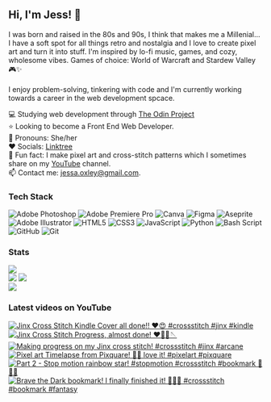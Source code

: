 ## Hi, I'm Jess! 👋
I was born and raised in the 80s and 90s, I think that makes me a Millenial... I have a soft spot for all things retro and nostalgia and I love to create pixel art and turn it into stuff. I'm inspired by lo-fi music, games, and cozy, wholesome vibes. Games of choice: World of Warcraft and Stardew Valley 🎮✨ <br/>
<br/>I enjoy problem-solving, tinkering with code and I'm currently working towards a career in the web development spcace. <br/>

💻 Studying web development through [The Odin Project](https://www.theodinproject.com/)<br/>
⭐️ Looking to become a Front End Web Developer.<br/>
🌷 Pronouns: She/her<br/>
❤️ Socials: [Linktree](https://linktr.ee/sleepingpixels)<br/>
👾 Fun fact: I make pixel art and cross-stitch patterns which I sometimes share on my [YouTube](https://www.youtube.com/@Sleeping.Pixels) channel.<br/> 
📫 Contact me: jessa.oxley@gmail.com.<br/>

### Tech Stack
![Adobe Photoshop](https://img.shields.io/badge/adobe%20photoshop-%2331A8FF.svg?style=for-the-badge&logo=adobe%20photoshop&logoColor=white) ![Adobe Premiere Pro](https://img.shields.io/badge/Adobe%20Premiere%20Pro-9999FF.svg?style=for-the-badge&logo=Adobe%20Premiere%20Pro&logoColor=white) ![Canva](https://img.shields.io/badge/Canva-%2300C4CC.svg?style=for-the-badge&logo=Canva&logoColor=white) ![Figma](https://img.shields.io/badge/figma-%23F24E1E.svg?style=for-the-badge&logo=figma&logoColor=white) ![Aseprite](https://img.shields.io/badge/Aseprite-FFFFFF?style=for-the-badge&logo=Aseprite&logoColor=#7D929E) ![Adobe Illustrator](https://img.shields.io/badge/adobe%20illustrator-%23FF9A00.svg?style=for-the-badge&logo=adobe%20illustrator&logoColor=white) ![HTML5](https://img.shields.io/badge/html5-%23E34F26.svg?style=for-the-badge&logo=html5&logoColor=white) ![CSS3](https://img.shields.io/badge/css3-%231572B6.svg?style=for-the-badge&logo=css3&logoColor=white) ![JavaScript](https://img.shields.io/badge/javascript-%23323330.svg?style=for-the-badge&logo=javascript&logoColor=%23F7DF1E) ![Python](https://img.shields.io/badge/python-3670A0?style=for-the-badge&logo=python&logoColor=ffdd54) ![Bash Script](https://img.shields.io/badge/bash_script-%23121011.svg?style=for-the-badge&logo=gnu-bash&logoColor=white) ![GitHub](https://img.shields.io/badge/github-%23121011.svg?style=for-the-badge&logo=github&logoColor=white) ![Git](https://img.shields.io/badge/git-%23F05033.svg?style=for-the-badge&logo=git&logoColor=white)

### Stats
![](https://nirzak-streak-stats.vercel.app/?user=sleepingpixels&theme=catppuccin_mocha&hide_border=false)<br/>
![](https://github-contributor-stats.vercel.app/api?username=sleepingpixels&limit=5&theme=catppuccin_mocha&combine_all_yearly_contributions=true)
![](https://github-readme-stats.vercel.app/api?username=sleepingpixels&theme=catppuccin_mocha&hide_border=false&include_all_commits=true&count_private=true)<br/>
![](https://github-readme-stats.vercel.app/api/top-langs/?username=sleepingpixels&theme=catppuccin_mocha&hide_border=false&include_all_commits=true&count_private=true&layout=compact)

### Latest videos on YouTube
<!-- BEGIN YOUTUBE-CARDS -->
[![Jinx Cross Stitch Kindle Cover all done!! ♥️😍 #crossstitch #jinx #kindle](https://ytcards.demolab.com/?id=kYUTXDPmv0M&title=Jinx+Cross+Stitch+Kindle+Cover+all+done%21%21+%E2%99%A5%EF%B8%8F%F0%9F%98%8D+%23crossstitch+%23jinx+%23kindle&lang=en&timestamp=1761100936&background_color=%230d1117&title_color=%23ffffff&stats_color=%23dedede&max_title_lines=1&width=250&border_radius=5 "Jinx Cross Stitch Kindle Cover all done!! ♥️😍 #crossstitch #jinx #kindle")](https://www.youtube.com/shorts/kYUTXDPmv0M)
[![Jinx Cross Stitch Progress, almost done! ♥️🥰🧵🪡](https://ytcards.demolab.com/?id=IFu1fWgK2Fk&title=Jinx+Cross+Stitch+Progress%2C+almost+done%21+%E2%99%A5%EF%B8%8F%F0%9F%A5%B0%F0%9F%A7%B5%F0%9F%AA%A1&lang=en&timestamp=1758689171&background_color=%230d1117&title_color=%23ffffff&stats_color=%23dedede&max_title_lines=1&width=250&border_radius=5 "Jinx Cross Stitch Progress, almost done! ♥️🥰🧵🪡")](https://www.youtube.com/shorts/IFu1fWgK2Fk)
[![Making progress on my Jinx cross stitch! #crossstitch #jinx #arcane](https://ytcards.demolab.com/?id=57-ckyamdsg&title=Making+progress+on+my+Jinx+cross+stitch%21+%23crossstitch+%23jinx+%23arcane&lang=en&timestamp=1752111318&background_color=%230d1117&title_color=%23ffffff&stats_color=%23dedede&max_title_lines=1&width=250&border_radius=5 "Making progress on my Jinx cross stitch! #crossstitch #jinx #arcane")](https://www.youtube.com/shorts/57-ckyamdsg)
[![Pixel art Timelapse from Pixquare! 🤩🤩 love it! #pixelart #pixquare](https://ytcards.demolab.com/?id=sF_WYNeoyeE&title=Pixel+art+Timelapse+from+Pixquare%21+%F0%9F%A4%A9%F0%9F%A4%A9+love+it%21+%23pixelart+%23pixquare&lang=en&timestamp=1750770207&background_color=%230d1117&title_color=%23ffffff&stats_color=%23dedede&max_title_lines=1&width=250&border_radius=5 "Pixel art Timelapse from Pixquare! 🤩🤩 love it! #pixelart #pixquare")](https://www.youtube.com/shorts/sF_WYNeoyeE)
[![Part 2 - Stop motion rainbow star! #stopmotion #crossstitch #bookmark 🌟🌈🎥](https://ytcards.demolab.com/?id=Rq7oJw6fvZ0&title=Part+2+-+Stop+motion+rainbow+star%21+%23stopmotion+%23crossstitch+%23bookmark+%F0%9F%8C%9F%F0%9F%8C%88%F0%9F%8E%A5&lang=en&timestamp=1743667453&background_color=%230d1117&title_color=%23ffffff&stats_color=%23dedede&max_title_lines=1&width=250&border_radius=5 "Part 2 - Stop motion rainbow star! #stopmotion #crossstitch #bookmark 🌟🌈🎥")](https://www.youtube.com/shorts/Rq7oJw6fvZ0)
[![Brave the Dark bookmark! I finally finished it! 🥰😁🤗 #crossstitch #bookmark #fantasy](https://ytcards.demolab.com/?id=baDDiN0r7jw&title=Brave+the+Dark+bookmark%21+I+finally+finished+it%21+%F0%9F%A5%B0%F0%9F%98%81%F0%9F%A4%97+%23crossstitch+%23bookmark+%23fantasy&lang=en&timestamp=1743635154&background_color=%230d1117&title_color=%23ffffff&stats_color=%23dedede&max_title_lines=1&width=250&border_radius=5 "Brave the Dark bookmark! I finally finished it! 🥰😁🤗 #crossstitch #bookmark #fantasy")](https://www.youtube.com/shorts/baDDiN0r7jw)
<!-- END YOUTUBE-CARDS -->
  
<!-- Proudly created with GPRM ( https://gprm.itsvg.in ) -->
<!--
**roxire/Roxire** is a ✨ _special_ ✨ repository because its `README.md` (this file) appears on your GitHub profile.

Here are some ideas to get you started:

- 🔭 I’m currently working on ...
- 🌱 I’m currently on the roadmap to becoming a software developer.
- 👯 I’m looking to collaborate on ...
- 🤔 I’m looking for help with ...
- 💬 Ask me about ...
- 📫 How to reach me: You can contact me via any of my socials, or at jessa.oxley@gmail.com
- 😄 Pronouns: She/her
- ⚡ Fun fact: I also make pixel art! 

